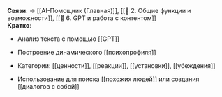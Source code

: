 **Связи**: → [[AI-Помощник (Главная)]], [[🔧 2. Общие функции и возможности]], [[🧠 6. GPT и работа с контентом]]  
**Кратко**:

- Анализ текста с помощью [[GPT]]
    
- Построение динамического [[психопрофиля]]
    
- Категории: [[ценности]], [[реакции]], [[установки]], [[убеждения]]
    
- Использование для поиска [[похожих людей]] или создания [[диалогов с собой]]